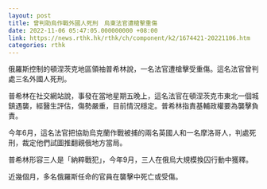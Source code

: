 ```yaml
---
layout: post
title: 曾判助烏作戰外國人死刑　烏東法官遭槍擊重傷
date: 2022-11-06 05:47:05.000000000 +08:00
link: https://news.rthk.hk/rthk/ch/component/k2/1674421-20221106.htm
categories: rthk
---
```


俄羅斯控制的頓涅茨克地區領袖普希林說，一名法官遭槍擊受重傷。這名法官曾判處三名外國人死刑。

普希林在社交網站說，事發在當地星期五晚上，這名法官在頓涅茨克市東北一個城鎮遇襲，經醫生評估，傷勢嚴重，目前情況穩定。普希林指責基輔政權要為襲擊負責。

今年6月，這名法官把協助烏克蘭作戰被捕的兩名英國人和一名摩洛哥人，判處死刑，裁定他們試圖推翻親俄地方當局。

普希林形容三人是「納粹戰犯」，今年9月，三人在俄烏大規模換囚行動中獲釋。

近幾個月，多名俄羅斯任命的官員在襲擊中死亡或受傷。
